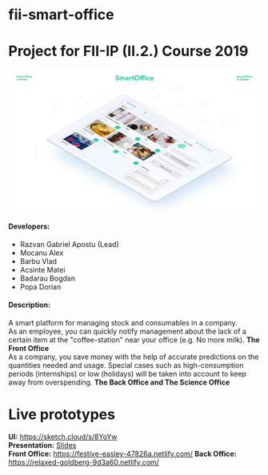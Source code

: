 # fii-smart-office

# Project for FII-IP (II.2.) Course 2019 
![Screenshot of the platform](Presentation.png)

#### Developers:
- Razvan Gabriel Apostu (Lead)
- Mocanu Alex
- Barbu Vlad
- Acsinte Matei 
- Badarau Bogdan 
- Popa Dorian

#### Description:
A smart platform for managing stock and consumables in a company.   
As an employee, you can quickly notify management about the lack of a certain item at the "coffee-station" near your office (e.g. No more milk). __The Front Office__     
As a company, you save money with the help of accurate predictions on the quantities needed and usage. Special cases such as high-consumption periods (internships) or low (holidays) will be taken into account to keep away from overspending. __The Back Office and The Science Office__     

# Live prototypes
__UI:__ https://sketch.cloud/s/8YoYw  
__Presentation:__ [Slides](https://docs.google.com/presentation/d/1Exhjd5faIRZzHKV9I27OtIhJSb7XnLcMCSFdHZd6HQ4/edit?usp=sharing )    
__Front Office:__ https://festive-easley-47826a.netlify.com/
__Back Office:__ https://relaxed-goldberg-9d3a60.netlify.com/   



